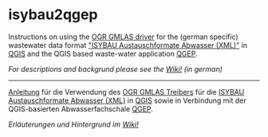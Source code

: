 # isybau2qgep

Instructions on using the [OGR GMLAS driver](http://www.gdal.org/drv_gmlas.html) for the (german specific) wastewater data format ["ISYBAU Austauschformate Abwasser (XML)"](http://www.arbeitshilfen-abwasser.de/html/A7ISYBAU_ATF_XML.html) in [QGIS](https://qgis.org) and the QGIS based waste-water application [QGEP](https://github.com/QGEP/QGEP).

_For descriptions and backgrund please see the [Wiki!](https://github.com/tschuettenberg/isybau2qgep/wiki) (in german)_

***

[Anleitung](https://github.com/tschuettenberg/isybau2qgep/wiki) für die Verwendung des [OGR GMLAS Treibers](http://www.gdal.org/drv_gmlas.html) für die [ISYBAU Austauschformate Abwasser (XML)](http://www.arbeitshilfen-abwasser.de/html/A7ISYBAU_ATF_XML.html) in [QGIS](https://qgis.org) sowie in Verbindung mit der QGIS-basierten Abwasserfachschale [QGEP](https://github.com/QGEP/QGEP).

_Erläuterungen und Hintergrund im [Wiki!](https://github.com/tschuettenberg/isybau2qgep/wiki)_
